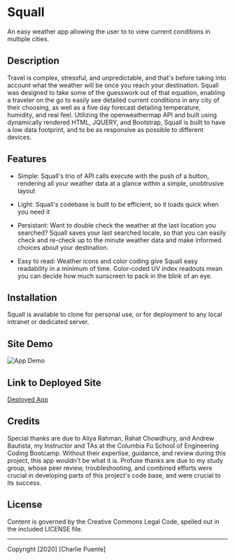 # Squall

An easy weather app allowing the user to to view current conditions in multiple cities.

## Description 

Travel is complex, stressful, and unpredictable, and that's before taking into account what the weather will be once you reach your destination. Squall was designed to take some of the guesswork out of that equation, enabling a traveler on the go to easily see detailed current conditions in any city of their choosing, as well as a five day forecast detailing temperature, humidity, and real feel. Utilizing the openweathermap API and built using dynamically rendered HTML, JQUERY, and Bootstrap, Squall is built to have a low data footprint, and to be as responsive as possible to different devices.

## Features

- Simple: Squall's trio of API calls execute with the push of a button, rendering all your weather data at a glance within a simple, unobtrusive layout

- Light: Squall's codebase is built to be efficient, so it loads quick when you need it 
 
- Persistant: Want to double check the weather at the last location you searched? Squall saves your last searched locale, so that you can easily check and re-check up to the minute weather data and make informed choices about your destination.

- Easy to read: Weather icons and color coding give Squall easy readability in a minimum of time. Color-coded UV index readouts mean you can decide how much sunscreen to pack in the blink of an eye.

## Installation

Squall is available to clone for personal use, or for deployment to any local intranet or dedicated server. 

## Site Demo

![App Demo]()

## Link to Deployed Site

[Deployed App]()

## Credits

Special thanks are due to Aliya Rahman, Rahat Chowdhury, and Andrew Bautista, my Instructor and TAs at the Columbia Fu School of Engineering Coding Bootcamp. Without their expertise, guidance, and review during this project, this app wouldn't be what it is. Profuse thanks are due to my study group, whose peer review, troubleshooting, and combined efforts were crucial in developing parts of this project's code base, and were crucial to its success.

## License

Content is governed by the Creative Commons Legal Code, spelled out in the included LICENSE file.

---

Copyright [2020] [Charlie Puente]
